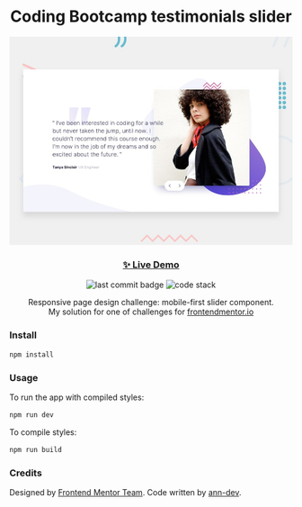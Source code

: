 <h1 align="center">Coding Bootcamp testimonials slider</h1>

![preview](./preview.jpg)

<h3 align="center"><a href="https://ann-dev.github.io/fem-testimonials-slider/" target="_blank">✨ Live Demo</a></h3>

<p align="center">
  <img alt="last commit badge" src="https://img.shields.io/github/last-commit/ann-dev/fem-base-apparel?style=flat-square">
  <img alt="code stack" src="https://img.shields.io/badge/tech_stack-HTML5, SCSS, NPM-ff69b4.svg?style=flat-square">
</p>

<p align="center">Responsive page design challenge: mobile-first slider component. <br />
My solution for one of challenges for
  <a href="https://www.frontendmentor.io/profile/ann-dev">frontendmentor.io</a>
</p>

### Install

```sh
npm install
```

### Usage

To run the app with compiled styles:

```sh
npm run dev
```

To compile styles:

```sh
npm run build
```

### Credits

Designed by [Frontend Mentor Team](https://www.frontendmentor.io/). Code written by [ann-dev](https://github.com/ann-dev).
